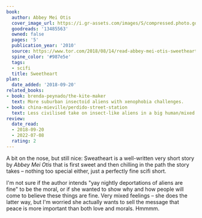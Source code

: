 ```yaml
---
book:
  author: Abbey Mei Otis
  cover_image_url: https://i.gr-assets.com/images/S/compressed.photo.goodreads.com/books/1329281136l/13485563.jpg
  goodreads: '13485563'
  owned: false
  pages: '5'
  publication_year: '2010'
  source: https://www.tor.com/2018/08/14/read-abbey-mei-otis-sweetheart/
  spine_color: '#987e5e'
  tags:
  - scifi
  title: Sweetheart
plan:
  date_added: '2018-09-20'
related_books:
- book: brenda-peynado/the-kite-maker
  text: More suburban insectoid aliens with xenophobia challenges.
- book: china-mieville/perdido-street-station
  text: Less civilised take on insect-like aliens in a big human/mixed city.
review:
  date_read:
  - 2018-09-20
  - 2022-07-08
  rating: 2
---
```


A bit on the nose, but still nice: Sweatheart is a well-written very short story by *Abbey Mei Otis* that is first sweet
and then chilling in the path the story takes – nothing too special either, just a perfectly fine scifi short.

I'm not sure if the author intends "yay nightly deportations of aliens are fine" to be the moral, or if she wanted to
show why and how people will come to believe these things are fine. Very mixed feelings – she does the latter way, but
I'm worried she actually wants to sell the message that peace is more important than both love and morals. Hmmmm.
